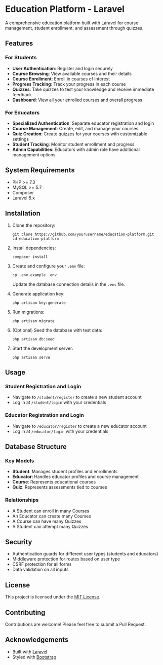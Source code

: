 # Education Platform - Laravel

A comprehensive education platform built with Laravel for course management, student enrollment, and assessment through quizzes.

## Features

### For Students
- **User Authentication**: Register and login securely
- **Course Browsing**: View available courses and their details
- **Course Enrollment**: Enroll in courses of interest
- **Progress Tracking**: Track your progress in each course
- **Quizzes**: Take quizzes to test your knowledge and receive immediate feedback
- **Dashboard**: View all your enrolled courses and overall progress

### For Educators
- **Specialized Authentication**: Separate educator registration and login
- **Course Management**: Create, edit, and manage your courses
- **Quiz Creation**: Create quizzes for your courses with customizable settings
- **Student Tracking**: Monitor student enrollment and progress
- **Admin Capabilities**: Educators with admin role have additional management options

## System Requirements

- PHP >= 7.3
- MySQL >= 5.7
- Composer
- Laravel 8.x

## Installation

1. Clone the repository:
   ```
   git clone https://github.com/yourusername/education-platform.git
   cd education-platform
   ```

2. Install dependencies:
   ```
   composer install
   ```

3. Create and configure your `.env` file:
   ```
   cp .env.example .env
   ```
   Update the database connection details in the `.env` file.

4. Generate application key:
   ```
   php artisan key:generate
   ```

5. Run migrations:
   ```
   php artisan migrate
   ```

6. (Optional) Seed the database with test data:
   ```
   php artisan db:seed
   ```

7. Start the development server:
   ```
   php artisan serve
   ```

## Usage

### Student Registration and Login
- Navigate to `/student/register` to create a new student account
- Log in at `/student/login` with your credentials

### Educator Registration and Login
- Navigate to `/educator/register` to create a new educator account
- Log in at `/educator/login` with your credentials

## Database Structure

### Key Models
- **Student**: Manages student profiles and enrollments
- **Educator**: Handles educator profiles and course management
- **Course**: Represents educational courses
- **Quiz**: Represents assessments tied to courses

### Relationships
- A Student can enroll in many Courses
- An Educator can create many Courses
- A Course can have many Quizzes
- A Student can attempt many Quizzes

## Security

- Authentication guards for different user types (students and educators)
- Middleware protection for routes based on user type
- CSRF protection for all forms
- Data validation on all inputs

## License

This project is licensed under the [MIT License](LICENSE).

## Contributing

Contributions are welcome! Please feel free to submit a Pull Request.

## Acknowledgements

- Built with [Laravel](https://laravel.com/)
- Styled with [Bootstrap](https://getbootstrap.com/)
